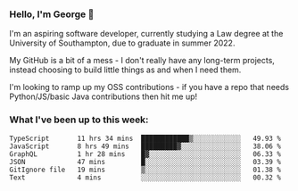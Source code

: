 ### Hello, I'm George 👋

I'm an aspiring software developer, currently studying a Law degree at the University of Southampton, due to graduate in summer 2022. 

My GitHub is a bit of a mess - I don't really have any long-term projects, instead choosing to build little things as and when I need them.

I'm looking to ramp up my OSS contributions - if you have a repo that needs Python/JS/basic Java contributions then hit me up!

<!--
**georgegebbett/georgegebbett** is a ✨ _special_ ✨ repository because its `README.md` (this file) appears on your GitHub profile.

Here are some ideas to get you started:

- 🔭 I’m currently working on ...
- 🌱 I’m currently learning ...
- 👯 I’m looking to collaborate on ...
- 🤔 I’m looking for help with ...
- 💬 Ask me about ...
- 📫 How to reach me: ...
- 😄 Pronouns: ...
- ⚡ Fun fact: ...
-->

### What I've been up to this week:
<!--START_SECTION:waka-->

```text
TypeScript       11 hrs 34 mins  ████████████▒░░░░░░░░░░░░   49.93 %
JavaScript       8 hrs 49 mins   █████████▓░░░░░░░░░░░░░░░   38.06 %
GraphQL          1 hr 28 mins    █▓░░░░░░░░░░░░░░░░░░░░░░░   06.33 %
JSON             47 mins         █░░░░░░░░░░░░░░░░░░░░░░░░   03.39 %
GitIgnore file   19 mins         ▒░░░░░░░░░░░░░░░░░░░░░░░░   01.38 %
Text             4 mins          ░░░░░░░░░░░░░░░░░░░░░░░░░   00.32 %
```

<!--END_SECTION:waka-->

